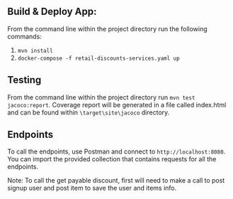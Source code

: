 ## Build & Deploy App:
From the command line within the project directory run the following commands:
1. `mvn install`
2. `docker-compose -f retail-discounts-services.yaml up`

## Testing
From the command line within the project directory run `mvn test jacoco:report`.
Coverage report will be generated in a file called index.html and can be found within `\target\site\jacoco` directory.

## Endpoints
To call the endpoints, use Postman and connect to `http://localhost:8080`.
You can import the provided collection that contains requests for all the endpoints.

Note: To call the get payable discount, first will need to make a call to post signup user and post item to save the user and items info.
